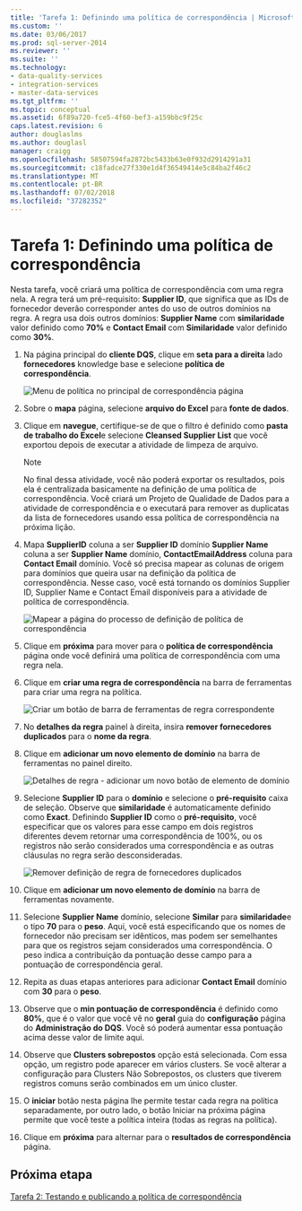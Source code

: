 ```yaml
---
title: 'Tarefa 1: Definindo uma política de correspondência | Microsoft Docs'
ms.custom: ''
ms.date: 03/06/2017
ms.prod: sql-server-2014
ms.reviewer: ''
ms.suite: ''
ms.technology:
- data-quality-services
- integration-services
- master-data-services
ms.tgt_pltfrm: ''
ms.topic: conceptual
ms.assetid: 6f89a720-fce5-4f60-bef3-a159bbc9f25c
caps.latest.revision: 6
author: douglaslms
ms.author: douglasl
manager: craigg
ms.openlocfilehash: 58507594fa2872bc5433b63e0f932d2914291a31
ms.sourcegitcommit: c18fadce27f330e1d4f36549414e5c84ba2f46c2
ms.translationtype: MT
ms.contentlocale: pt-BR
ms.lasthandoff: 07/02/2018
ms.locfileid: "37282352"
---
```

# <a name="task-1-defining-a-matching-policy"></a>Tarefa 1: Definindo uma política de correspondência
  Nesta tarefa, você criará uma política de correspondência com uma regra nela. A regra terá um pré-requisito: **Supplier ID**, que significa que as IDs de fornecedor deverão corresponder antes do uso de outros domínios na regra. A regra usa dois outros domínios: **Supplier Name** com **similaridade** valor definido como **70%** e **Contact Email** com  **Similaridade** valor definido como **30%**.  
  
1.  Na página principal do **cliente DQS**, clique em **seta para a direita** lado **fornecedores** knowledge base e selecione **política de correspondência**.  
  
     ![Menu de política no principal de correspondência página](../../2014/tutorials/media/et-definingamatchingpolicy-01.jpg "correspondência de Menu de política na principal página")  
  
2.  Sobre o **mapa** página, selecione **arquivo do Excel** para **fonte de dados**.  
  
3.  Clique em **navegue**, certifique-se de que o filtro é definido como **pasta de trabalho do Excel**e selecione **Cleansed Supplier List** que você exportou depois de executar a atividade de limpeza de arquivo.  
  
    > [!NOTE]  
    >  No final dessa atividade, você não poderá exportar os resultados, pois ela é centralizada basicamente na definição de uma política de correspondência. Você criará um Projeto de Qualidade de Dados para a atividade de correspondência e o executará para remover as duplicatas da lista de fornecedores usando essa política de correspondência na próxima lição.  
  
4.  Mapa **SupplierID** coluna a ser **Supplier ID** domínio **Supplier Name** coluna a ser **Supplier Name** domínio,  **ContactEmailAddress** coluna para **Contact Email** domínio. Você só precisa mapear as colunas de origem para domínios que queira usar na definição da política de correspondência. Nesse caso, você está tornando os domínios Supplier ID, Supplier Name e Contact Email disponíveis para a atividade de política de correspondência.  
  
     ![Mapear a página do processo de definição de política de correspondência](../../2014/tutorials/media/et-definingamatchingpolicy-02.jpg "mapear a página do processo de definição de política de correspondência")  
  
5.  Clique em **próxima** para mover para o **política de correspondência** página onde você definirá uma política de correspondência com uma regra nela.  
  
6.  Clique em **criar uma regra de correspondência** na barra de ferramentas para criar uma regra na política.  
  
     ![Criar um botão de barra de ferramentas de regra correspondente](../../2014/tutorials/media/et-definingamatchingpolicy-03.jpg "criar um botão de barra de ferramentas de regra correspondente")  
  
7.  No **detalhes da regra** painel à direita, insira **remover fornecedores duplicados** para o **nome da regra**.  
  
8.  Clique em **adicionar um novo elemento de domínio** na barra de ferramentas no painel direito.  
  
     ![Detalhes de regra - adicionar um novo botão de elemento de domínio](../../2014/tutorials/media/et-definingamatchingpolicy-04.jpg "detalhes de regra - adicionar um novo botão de elemento de domínio")  
  
9. Selecione **Supplier ID** para o **domínio** e selecione o **pré-requisito** caixa de seleção. Observe que **similaridade** é automaticamente definido como **Exact**. Definindo **Supplier ID** como o **pré-requisito**, você especificar que os valores para esse campo em dois registros diferentes devem retornar uma correspondência de 100%, ou os registros não serão considerados uma correspondência e as outras cláusulas no regra serão desconsideradas.  
  
     ![Remover definição de regra de fornecedores duplicados](../../2014/tutorials/media/et-definingamatchingpolicy-05.jpg "remover fornecedores duplicados definição de regra")  
  
10. Clique em **adicionar um novo elemento de domínio** na barra de ferramentas novamente.  
  
11. Selecione **Supplier Name** domínio, selecione **Similar** para **similaridade**e o tipo **70** para o **peso**.  Aqui, você está especificando que os nomes de fornecedor não precisam ser idênticos, mas podem ser semelhantes para que os registros sejam considerados uma correspondência. O peso indica a contribuição da pontuação desse campo para a pontuação de correspondência geral.  
  
12. Repita as duas etapas anteriores para adicionar **Contact Email** domínio com **30** para o **peso**.  
  
13. Observe que o **min pontuação de correspondência** é definido como **80%**, que é o valor que você vê no **geral** guia do **configuração** página do **Administração do DQS**. Você só poderá aumentar essa pontuação acima desse valor de limite aqui.  
  
14. Observe que **Clusters sobrepostos** opção está selecionada. Com essa opção, um registro pode aparecer em vários clusters. Se você alterar a configuração para Clusters Não Sobrepostos, os clusters que tiverem registros comuns serão combinados em um único cluster.  
  
15. O **iniciar** botão nesta página lhe permite testar cada regra na política separadamente, por outro lado, o botão Iniciar na próxima página permite que você teste a política inteira (todas as regras na política).  
  
16. Clique em **próxima** para alternar para o **resultados de correspondência** página.  
  
## <a name="next-step"></a>Próxima etapa  
 [Tarefa 2: Testando e publicando a política de correspondência](../../2014/tutorials/task-2-testing-and-publishing-the-matching-policy.md)  
  
  
